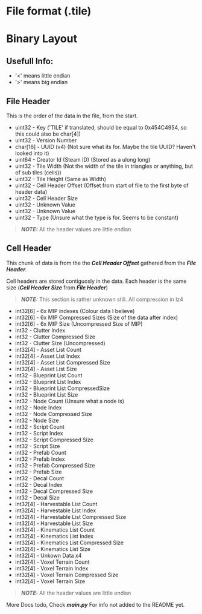 # File format (.tile)

# Binary Layout

## Usefull Info:
- '<' means little endian
- '>' means big endian


## File Header
This is the order of the data in the file, from the start.

- uint32    - Key ('TILE' if translated, should be equal to 0x454C4954, so this could also be char[4])
- uint32    - Version Number
- char[16]  - UUID (v4) (Not sure what its for. Maybe the tile UUID? Haven't looked into it)
- uint64    - Creator Id (Steam ID) (Stored as a ulong long)
- uint32    - Tile Width (Not the width of the tile in triangles or anything, but of sub tiles (cells))
- uint32    - Tile Height (Same as Width)
- uint32    - Cell Header Offset (Offset from start of file to the first byte of header data)
- uint32    - Cell Header Size
- uint32    - Unknown Value
- uint32    - Unknown Value
- uint32    - Type (Unsure what the type is for. Seems to be constant)

> **_NOTE:_** All the header values are little endian


## Cell Header
This chunk of data is from the the **_Cell Header Offset_** gathered from the **_File Header_**.

Cell headers are stored contiguosly in the data. Each header is the same size (**_Cell Header Size_** from **_File Header_**)

> **_NOTE:_** This section is rather unknown still. All compression in lz4

- int32[6]   - 6x MIP indexes (Colour data I believe)
- int32[6]   - 6x MIP Compressed Sizes (Size of the data after index)
- int32[6]   - 6x MIP Size (Uncompressed Size of MIP)
- int32      - Clutter Index
- int32      - Clutter Compressed Size
- int32      - Clutter Size (Uncompressed)
- int32[4]   - Asset List Count
- int32[4]   - Asset List Index
- int32[4]   - Asset List Compressed Size
- int32[4]   - Asset List Size
- int32      - Blueprint List Count
- int32      - Blueprint List Index
- int32      - Blueprint List CompressedSize
- int32      - Blueprint List Size
- int32      - Node Count (Unsure what a node is)
- int32      - Node Index
- int32      - Node Compressed Size
- int32      - Node Size
- int32      - Script Count
- int32      - Script Index
- int32      - Script Compressed Size
- int32      - Script Size
- int32      - Prefab Count
- int32      - Prefab Index
- int32      - Prefab Compressed Size
- int32      - Prefab Size
- int32      - Decal Count
- int32      - Decal Index
- int32      - Decal Compressed Size
- int32      - Decal Size
- int32[4]   - Harvestable List Count
- int32[4]   - Harvestable List Index
- int32[4]   - Harvestable List Compressed Size
- int32[4]   - Harvestable List Size
- int32[4]   - Kinematics List Count
- int32[4]   - Kinematics List Index
- int32[4]   - Kinematics List Compressed Size
- int32[4]   - Kinematics List Size
- int32[4]   - Unkown Data x4
- int32[4]   - Voxel Terrain Count
- int32[4]   - Voxel Terrain Index
- int32[4]   - Voxel Terrain Compressed Size
- int32[4]   - Voxel Terrain Size

> **_NOTE:_** All the header values are little endian

More Docs todo, Check **_main.py_** For info not added to the README yet.
